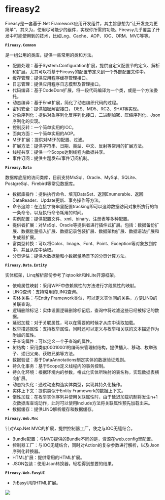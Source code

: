 # fireasy2

Fireasy是一套基于.Net Framework应用开发组件，其主旨思想为“让开发变为更简单”，其义为，使用尽可能少的组件，实现你所需的功能。Fireasy几乎覆盖了开发中可能使用到的技术，比如Log、Cache、AOP、IOC、ORM、MVC等等。

<b>`Fireasy.Common`</b>

是一组公用的类库，提供一些常用的类和方法。
*	配置处理：基于System.Configuration扩展，提供自定义配置节的定义、解析和扩展。尤其可以将基于Fireasy的配置节定义到一个外部配置文件中。
*	缓存管理：提供应用程序缓存管理接口。
*	日志管理：提供应用程序日志模型及管理接口。
*	代码编译：基于CodeDom扩展，将一段代码编译为一个类，或是一个方法委托。
*	动态编译：基于Emit扩展，简化了动态编织代码的过程。
*	密码安全：提供加密解密接口， DES、MD5、RC2、SHA1等实现。
*	对象序列化：提供对象序列化反序列化接口，二进制加密、压缩序列化、Json序列化的实现。
*	控制反转：一个简单实用的IOC。
*	面向方面：一个简单实用的AOP。
*	MEF扩展：提供对MEF的配置、过滤。
*	扩展方法：提供字符串、日期、类型、中文、反射等常用的扩展方法。
*	线程共享：提供一个Scope达到线程内数据共享。
*	事件订阅：提供主题发布/事件订阅机制。

<b>`Fireasy.Data`</b>

数据库底层的访问类库，目前支持MsSql、Oracle、MySql、SQLite、PostgreSql、Firebird等常见数据库。
*	数据库操作：提供执行命令、填充DataSet、返回Enumerable、返回DataReader、Update更新、事务操作等方法。
*	命令追踪：在连接字符串里配置tracking即可以追踪数据访问对象所执行的每一条命令，以及执行命令耗用的时间。
*	实例配置：提供配置文件、xml、binary、注册表等多种配置。
*	提供者扩展：对MsSql、Oracle等提供者进行插件式扩展。包括：数据备份扩展、数据批量插入扩展、数据记录包装扩展、数据架构扩展、数据语法扩展和生成器扩展。
*	富类型转换：可以将Color、Image、Font、Point、Exception等对象放到库中，并且从库中读取。
*	分页评估：提供大数据量和小数据量场景下的分页计算方法。

<b>`Fireasy.Data.Entity`</b>

实体框架，Linq解析部份参考了iqtoolkit和NLite开源框架。
*	依赖属性映射：采用WPF中依赖属性的方法进行字段属性的映射。
*	LINQ查询：支持常用的LINQ查询。
*	实体关系：与Entity Framework类似，可以定义实体间的关系，方便LINQ的关联查询。
*	逻辑删除标记：实体设置逻辑删除标记后，查询中将过滤这些已经被标记的数据。
*	延迟加载：对于关联属性，可以在需要的时候才从库中读取加载。
*	枚举描述属性：支持枚举属性，同时还可以定义与枚举相关联的文本描述作为附加的属性。
*	子查询属性：可以定义一个子查询的属性。
*	树结构：采用类似00010001的编码来管理树结构，提供插入、移动、枚举孩子、递归父亲、获取兄弟等方法。
*	数据验证：基于DataAnnotations制定实体的数据验证规则。
*	持久化事务：基于Scope定义线程内的事务控制。
*	持久化环境：根据环境内的参数，格式化实体所映射的表名称，实现数据表横向扩展。
*	动态持久化：通过动态构造实体类型，实现其持久化操作。
*	实体上下文：提供类似于Entity Framework的数据上下文。
*	惰性加载：在枚举实体序列并使用关联属性时，由于延迟加载机制将发生n+1次数据库查询动作，此时可以使用Include方法将关联属性预先加载出来。
*	数据缓存：提供LINQ解析缓存和数据缓存。

<b>`Fireasy.Web.Mvc`</b>

针对Asp.Net MVC的扩展，提供控制器工厂，使之与IOC无缝结合。
*	Bundle配置：与MVC提供的Bundle不同的是，资源在web.config里配置。
*	控制器工厂：与IOC无缝结合，同时对Action的复杂参数进行解析，以及Json序列化转换器。
*	HTML扩展：提供常用的HTML扩展。
*	JSON包装：使用Json转换器，轻松得到想要的结果。

<b>`Fireasy.Web.EasyUI`</b>

* 为EasyUI的HTML扩展。

![](http://www.fireasy.cn/content/images/Donate_fireasy.png)

